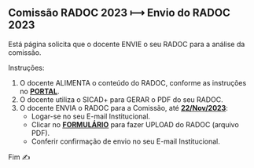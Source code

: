 ## Comissão RADOC 2023 &#x27FC; Envio do RADOC 2023

Está página solicita que o docente ENVIE o seu RADOC para a análise da comissão.

Instruções:
1. O docente ALIMENTA o conteúdo do RADOC, conforme as instruções no [<ins><b>PORTAL</b></ins>](https://github.com/inf-ufg-br/radoc-2023).
2. O docente utiliza o SICAD+ para GERAR o PDF do seu RADOC.
3. O docente ENVIA o RADOC para a Comissão, até <ins><b>22/Nov/2023</b></ins>:
   - Logar-se no seu E-mail Institucional.
   - Clicar no [<ins><b>FORMULÁRIO</b></ins>]( ) para fazer UPLOAD do RADOC (arquivo PDF).
   - Conferir confirmação de envio no seu E-mail Institucional.

Fim &#9997;
